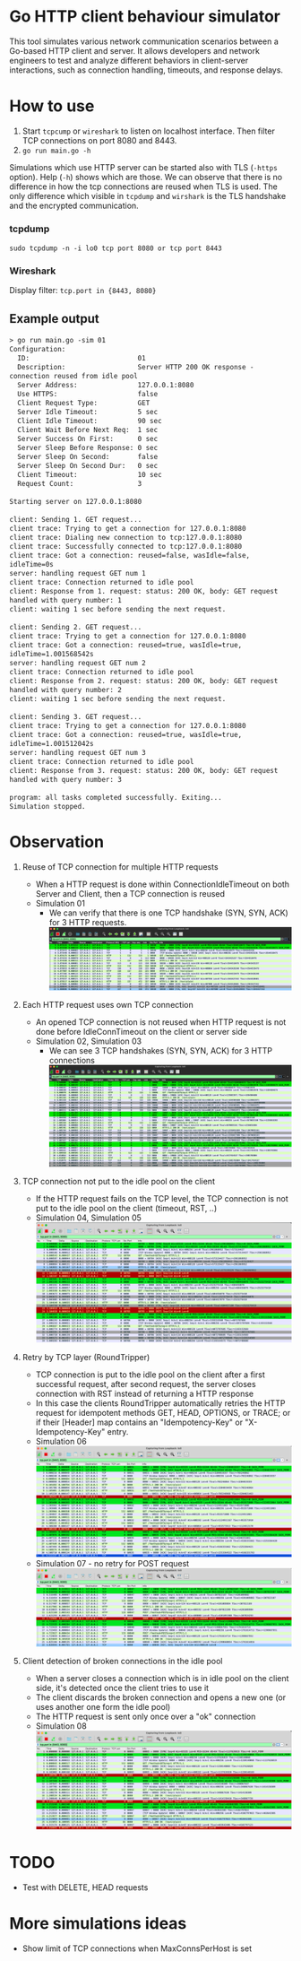 # Go HTTP client behaviour simulator

This tool simulates various network communication scenarios between a Go-based HTTP client and server.
It allows developers and network engineers to test and analyze different behaviors in client-server interactions,
such as connection handling, timeouts, and response delays.

# How to use

1. Start `tcpcump` or `wireshark` to listen on localhost interface. Then filter TCP connections on port 8080 and 8443.
2. `go run main.go -h`

Simulations which use HTTP server can be started also with TLS (`-https` option). Help (`-h`) shows which are those.
We can observe that there is no difference in how the tcp connections are reused when TLS is used. The only difference 
which visible in `tcpdump` and `wirshark` is the TLS handshake and the encrypted communication.
 
### tcpdump
```shell
sudo tcpdump -n -i lo0 tcp port 8080 or tcp port 8443
```

### Wireshark
Display filter: `tcp.port in {8443, 8080}`

## Example output

```shell
> go run main.go -sim 01
Configuration:
  ID:                           01
  Description:                  Server HTTP 200 OK response - connection reused from idle pool
  Server Address:               127.0.0.1:8080
  Use HTTPS:                    false
  Client Request Type:          GET
  Server Idle Timeout:          5 sec
  Client Idle Timeout:          90 sec
  Client Wait Before Next Req:  1 sec
  Server Success On First:      0 sec
  Server Sleep Before Response: 0 sec
  Server Sleep On Second:       false
  Server Sleep On Second Dur:   0 sec
  Client Timeout:               10 sec
  Request Count:                3

Starting server on 127.0.0.1:8080

client: Sending 1. GET request...
client trace: Trying to get a connection for 127.0.0.1:8080
client trace: Dialing new connection to tcp:127.0.0.1:8080
client trace: Successfully connected to tcp:127.0.0.1:8080
client trace: Got a connection: reused=false, wasIdle=false, idleTime=0s
server: handling request GET num 1
client trace: Connection returned to idle pool
client: Response from 1. request: status: 200 OK, body: GET request handled with query number: 1
client: waiting 1 sec before sending the next request.

client: Sending 2. GET request...
client trace: Trying to get a connection for 127.0.0.1:8080
client trace: Got a connection: reused=true, wasIdle=true, idleTime=1.001568542s
server: handling request GET num 2
client trace: Connection returned to idle pool
client: Response from 2. request: status: 200 OK, body: GET request handled with query number: 2
client: waiting 1 sec before sending the next request.

client: Sending 3. GET request...
client trace: Trying to get a connection for 127.0.0.1:8080
client trace: Got a connection: reused=true, wasIdle=true, idleTime=1.001512042s
server: handling request GET num 3
client trace: Connection returned to idle pool
client: Response from 3. request: status: 200 OK, body: GET request handled with query number: 3

program: all tasks completed successfully. Exiting...
Simulation stopped.
```


# Observation

1. Reuse of TCP connection for multiple HTTP requests
    - When a HTTP request is done within ConnectionIdleTimeout on both Server and Client, then a TCP connection is
      reused
    - Simulation 01
      - We can verify that there is one TCP handshake (SYN, SYN, ACK) for 3 HTTP requests.
      ![Wireshark - simulation 01 - one tcp connection](./img/01-one_tcp_con.png)

2. Each HTTP request uses own TCP connection
    - An opened TCP connection is not reused when HTTP request is not done before IdleConnTimeout on the client or
      server side
    - Simulation 02, Simulation 03
      - We can see 3 TCP handshakes (SYN, SYN, ACK) for 3 HTTP connections
      ![Wireshark - simulation 02 - multiple tcp connections](./img/02-three_tcp_cons.png)
      
3. TCP connection not put to the idle pool on the client
    - If the HTTP request fails on the TCP level, the TCP connection is not put to the idle pool on the client (timeout,
      RST, ..)
    - Simulation 04, Simulation 05
      ![Wireshark - simulation 04 - client timeout no idle pool](./img/04-client-timeout-no-idle-pool.png)

4. Retry by TCP layer (RoundTripper)
    - TCP connection is put to the idle pool on the client after a first successful request, after second request, the
      server closes connection with RST instead of returning a HTTP response
    - In this case the clients RoundTripper automatically retries the HTTP request for idempotent methods GET, HEAD,
      OPTIONS, or TRACE;
      or if their [Header] map contains an "Idempotency-Key" or "X-Idempotency-Key" entry.
    - Simulation 06
      ![Wireshark - simulation 06 - retry by round tripper](./img/06-retry-by-round-tripper.png)
    - Simulation 07 - no retry for POST request
      ![Wireshark - simulation 07 - no retry by round tripper](./img/07-no-retry-for-post.png)

5. Client detection of broken connections in the idle pool
    - When a server closes a connection which is in idle pool on the client side, it's detected once the client tries
      to use it
    - The client discards the broken connection and opens a new one (or uses another one form the idle pool)
    - The HTTP request is sent only once over a "ok" connection
    - Simulation 08
      ![Wireshark - simulation 08 - closed connection in idle pool](./img/08-closed-conn-detect-on-client.png)

# TODO
- Test with DELETE, HEAD requests

# More simulations ideas
- Show limit of TCP connections when MaxConnsPerHost is set
 

